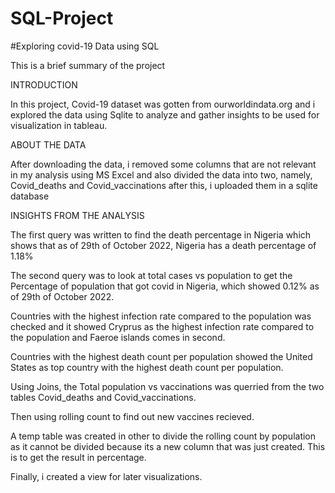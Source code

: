 # SQL-Project
#Exploring covid-19 Data using SQL

This is a brief summary of the project

INTRODUCTION

In this project, Covid-19 dataset was gotten from ourworldindata.org and i explored the data using Sqlite to analyze and gather insights to be used for visualization in
tableau.


ABOUT THE DATA

After downloading the data, i removed some columns that are not relevant in my analysis using MS Excel and also divided the data into two, namely, Covid_deaths and Covid_vaccinations
after this, i uploaded them in a sqlite database

INSIGHTS FROM THE ANALYSIS

The first query was written to find the death percentage in Nigeria which shows that as of 29th of October 2022, Nigeria has a death percentage of 1.18%

The second query was to look at total cases vs population to get the Percentage of population that got covid in Nigeria, which showed 0.12% as of 29th of October 2022.

Countries with the highest infection rate compared to the population was checked and it showed Cryprus as the highest infection rate compared to the population and 
Faeroe islands comes in second.

Countries with the highest death count per population showed the United States as top country with the highest death count per population.

Using Joins, the Total population vs vaccinations was querried from the two tables Covid_deaths and Covid_vaccinations.

Then using rolling count to find out new vaccines recieved.  

A temp table was created in other to divide the rolling count by population as it cannot be divided because its a new column that was just created. This is to get the result in percentage.

Finally, i created a view for later visualizations.
